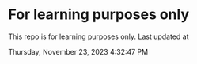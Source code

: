 # For learning purposes only
This repo is for learning purposes only.
Last updated at

Thursday, November 23, 2023 4:32:47 PM

